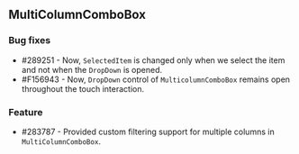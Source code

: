 ## MultiColumnComboBox

### Bug fixes

* \#289251 - Now, `SelectedItem` is changed only when we select the item and not when the `DropDown` is opened.
* \#F156943 - Now, `DropDown` control of `MulticolumnComboBox` remains open throughout the touch interaction.

### Feature

* \#283787 - Provided custom filtering support for multiple columns in `MultiColumnComboBox`.




